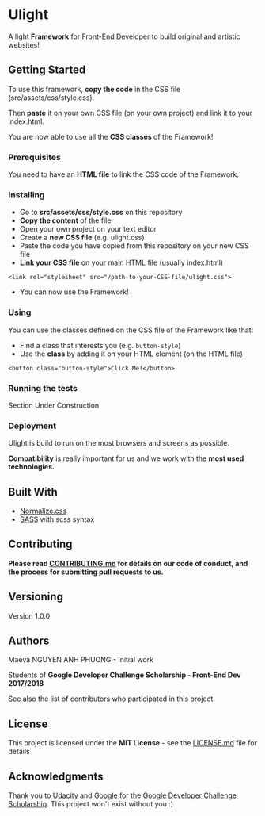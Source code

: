 # Ulight

A light **Framework** for Front-End Developer to build original and artistic websites!


## Getting Started

To use this framework, **copy the code** in the CSS file (src/assets/css/style.css).

Then **paste** it on your own CSS file (on your own project) and link it to your index.html.

You are now able to use all the **CSS classes** of the Framework!


### Prerequisites

You need to have an **HTML file** to link the CSS code of the Framework.


### Installing

- Go to **src/assets/css/style.css** on this repository
- **Copy the content** of the file
- Open your own project on your text editor
- Create a **new CSS file** (e.g. ulight.css)
- Paste the code you have copied from this repository on your new CSS file
- **Link your CSS file** on your main HTML file (usually index.html)

```
<link rel="stylesheet" src="/path-to-your-CSS-file/ulight.css">
```

- You can now use the Framework!


### Using

You can use the classes defined on the CSS file of the Framework like that:

- Find a class that interests you (e.g. `button-style`)
- Use the **class** by adding it on your HTML element (on the HTML file)

```
<button class="button-style">Click Me!</button>
```


### Running the tests

Section Under Construction


### Deployment

Ulight is build to run on the most browsers and screens as possible.

**Compatibility** is really important for us and we work with the **most used technologies.**


## Built With

- [Normalize.css](https://necolas.github.io/normalize.css/)
- [SASS](http://sass-lang.com/guide) with scss syntax


## Contributing

**Please read [CONTRIBUTING.md](CONTRIBUTING.md) for details on our code of conduct, and the process for submitting pull requests to us.**


## Versioning

Version 1.0.0


## Authors

Maeva NGUYEN ANH PHUONG - Initial work

Students of **Google Developer Challenge Scholarship - Front-End Dev 2017/2018**

See also the list of contributors who participated in this project.


## License

This project is licensed under the **MIT License** - see the [LICENSE.md](LICENSE.md) file for details


## Acknowledgments

Thank you to [Udacity](https://www.udacity.com/) and [Google](https://developers.google.com/) for the [Google Developer Challenge Scholarship](https://blog.udacity.com/2017/09/announcing-60000-challenge-scholarships-udacity-google.html). This project won't exist without you :)
